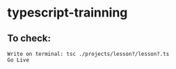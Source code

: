 ﻿# typescript-trainning
## To check:
    Write on terminal: tsc ./projects/lesson?/lesson?.ts
    Go Live 
